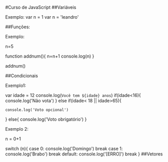 #Curso de JavaScript
##Variáveis 

Exemplo:
var n = 1
var n = 'leandro'

##Funções:

Exemplo:

n=5

function addnum(){
n=n+1
console.log(n)
}

addnum()

##Condicionais

Exemplo1:

var idade = 12
console.log(`Você tem ${idade} anos`)
if(idade<16){
    console.log('Não vota')
} else if(idade< 18 || idade>65){
    
    console.log('Voto opcional')
    
} else{
    console.log('Voto obrigatório')
}

Exemplo 2:

n = 0+1

switch (n){
    case 0:
       console.log('Domingo')
       break
    case 1:
        console.log('Brabo')
        break
    default:
        console.log('[ERRO]')
        break
}
##Vetores
